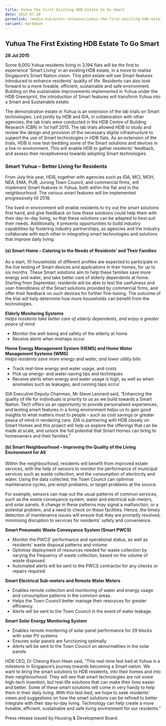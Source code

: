 ```yaml
---
title: Yuhua the First Existing HDB Estate to Go Smart
date: 2015-07-28
permalink: /media-hub/press-releases/yuhua-the-first-existing-hdb-estate-to-go-smart/
variant: markdown
---
```

## Yuhua The First Existing HDB Estate To Go Smart

**28 Jul 2015**

Some 9,000 Yuhua residents living in 3,194 flats will be the first to experience ‘Smart Living’ in an existing HDB estate, in a move to realise Singapore’s Smart Nation vision. This pilot estate will see Smart features introduced to enhance residents’ quality of life. Residents can also look forward to a more liveable, efficient, sustainable and safe environment. Building on the sustainable improvements implemented in Yuhua under the HDB Greenprint, the introduction of Smart features will transform Yuhua into a Smart and Sustainable estate.

The demonstration estate in Yuhua is an extension of the lab trials on Smart technologies. Led jointly by HDB and IDA, in collaboration with other agencies, the lab trials were conducted in the HDB Centre of Building Research (CBR) in 1st half 2015. The lab trials allowed HDB to study and review the design and provision of the necessary digital infrastructure to support the use of Smart technologies in HDB flats. As an extension of the trials, HDB is now test-bedding some of the Smart solutions and devices in a live-in environment. This will enable HDB to gather residents’ feedback, and assess their receptiveness towards adopting Smart technologies.

### Smart Yuhua – Better Living for Residents

From July this year, HDB, together with agencies such as IDA, MCI, MOH, NEA, EMA, PUB, Jurong Town Council, and commercial firms, will implement Smart features in Yuhua, both within the flat and in the neighbourhood. The various smart features will be implemented progressively till 2018.

The lived-in environment will enable residents to try out the smart solutions first hand, and give feedback on how these solutions could help them with their day-to-day living, so that these solutions can be adapted to best suit their needs. Additionally, it presents opportunities to build industry capabilities by fostering industry partnerships, as agencies and the industry collaborate with each other in integrating smart technologies and solutions that improve daily living.

#### (a) Smart Home – Catering to the Needs of Residents’ and Their Families

As a start, 10 households of different profiles are expected to participate in the live testing of Smart devices and applications in their homes, for up to six months. These Smart solutions aim to help these families save more energy and water, and take better care of elderly dependents at home. Starting from September, residents will be able to test the usefulness and user-friendliness of the Smart solutions provided by commercial firms, and offer their feedback on such devices for further fine-tuning. The outcome of the trial will help determine how more households can benefit from the technologies.

**Elderly Monitoring Systems**<br>
*Helps residents take better care of elderly dependents, and enjoy a greater peace of mind*

* Monitor the well-being and safety of the elderly at home
* Receive alerts when mishaps occur
    

**Home Energy Management System (HEMS) and Home Water Management Systems (WMS)**<br>
*Helps residents save more energy and water, and lower utility bills*

* Track real-time energy and water usage, and costs
* Pick up energy- and water-saving tips and techniques
* Receive alerts when energy and water usage is high, as well as when anomalies such as leakages, and running taps occur
    
IDA Executive Deputy Chairman, Mr Steve Leonard said, “Enhancing the quality of life for individuals is priority to us as we build towards a Smart Nation. Tech offers us an opportunity to provide personalised experiences, and testing smart features in a living environment helps us to gain good insights to what matters most to people – such as cost savings or greater peace of mind in rendering care. IDA is partnering with HDB closely on Smart Homes and this project will help us explore the offerings that can be made at scale, and unlock the full potential that Smart Homes can bring to homeowners and their families."

#### (b) Smart Neighbourhood – Improving the Quality of the Living Environment for All

Within the neighbourhood, residents will benefit from improved estate services, with the help of sensors to monitor the performance of municipal services such as waste collection, and the consumption of electricity and water. Using the data collected, the Town Council can optimise maintenance cycles, pre-empt problems, or target problems at the source.

For example, sensors can map out the usual patterns of common services, such as the waste conveyance system, water and electrical sub-meters, and solar panels. A change in these patterns may signal a malfunction, or a potential problem, and a need to check on these facilities. Hence, the timely detection of maintenance issues will ensure that they are promptly resolved, minimising disruption to services for residents’ safety and convenience.

**Smart Pneumatic Waste Conveyance System (Smart PWCS)**
* Monitor the PWCS’ performance and operational status, as well as residents’ waste disposal patterns and volume
* Optimise deployment of resources needed for waste collection by varying the frequency of waste collection, based on the volume of waste disposed.
* Automated alerts will be sent to the PWCS contractor for any checks or repairs required.
    

**Smart Electrical Sub-meters and Remote Water Meters**
* Enables remote collection and monitoring of water and energy usage and consumption patterns in the common areas.
* Helps the Town Council better manage their resources for greater efficiency.
* Alerts will be sent to the Town Council in the event of water leakage.
    

**Smart Solar Energy Monitoring System**
* Enables remote monitoring of solar panel performance for 29 blocks with solar PV systems
* Ensures solar panels are functioning optimally
* Alerts will be sent to the Town Council on abnormalities in the solar panels

HDB CEO, Dr Cheong Koon Hean said, “This real-time test bed at Yuhua is a milestone in Singapore’s journey towards becoming a Smart nation. We want to bring the smart solutions to HDB residents, into their homes and into their neighbourhood. They will see that smart technologies are not some high-tech invention, but real-life solutions that can make their lives easier and better. Some of these smart solutions will come in very handy to help them in their daily living. With this test-bed, we hope to seek residents’ views and suggestions on how the smart solutions can be refined to better integrate with their day-to-day living. Technology can help create a more liveable, efficient, sustainable and safe living environment for our residents.”

Press release issued by Housing &amp; Development Board.
